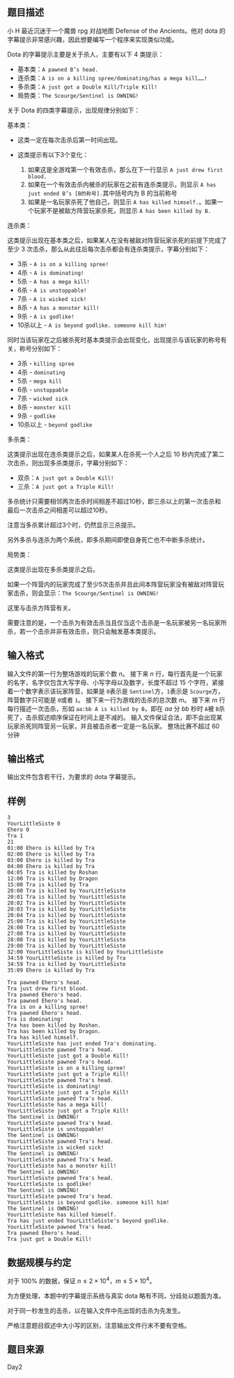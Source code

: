 ## 题目描述

小 H 最近沉迷于一个魔兽 rpg 对战地图 Defense of the Ancients。他对 dota 的字幕提示非常感兴趣，因此想要编写一个程序来实现类似功能。

Dota 的字幕提示主要是关于杀人，主要有以下 $4$ 类提示：

- 基本类：`A pawned B’s head.`
- 连杀类：`A is on a killing spree/dominating/has a mega kill……!`
- 多杀类：`A just got a Double Kill/Triple Kill!`
- 局势类：`The Scourge/Sentinel is OWNING!`

关于 Dota 的四类字幕提示，出现规律分别如下：

基本类：

- 这类一定在每次击杀后第一时间出现。
- 这类提示有以下3个变化：
  
  1. 如果这是全游戏第一个有效击杀，那么在下一行显示 `A just drew first blood.`
  2. 如果在一个有效击杀内被杀的玩家在之前有连杀类提示，则显示 `A has just ended B’s [B的称号].`其中括号内为 B 的当前称号
  3. 如果是一名玩家杀死了他自己，则显示 `A has killed himself.`。如果一个玩家不是被敌方阵营玩家杀死，则显示 `A has been killed by B.`

连杀类：

这类提示出现在基本类之后，如果某人在没有被敌对阵营玩家杀死的前提下完成了至少 $3$ 次击杀，那么从此往后每次击杀都会有连杀类提示，字幕分别如下：

* 3杀 - `A is on a killing spree!`
* 4杀 - `A is dominating!`
* 5杀 - `A has a mega kill!`
* 6杀 - `A is unstoppable!`
* 7杀 - `A is wicked sick!`
* 8杀 - `A has a monster kill!`
* 9杀 - `A is godlike!`
* 10杀以上 - `A is beyond godlike. someone kill him!`

同时当该玩家在之后被杀死时基本类提示会出现变化，出现提示与该玩家的称号有关，称号分别如下：

* 3杀 - `killing spree`
* 4杀 - `dominating`
* 5杀 - `mega kill`
* 6杀 - `unstoppable`
* 7杀 - `wicked sick`
* 8杀 - `monster kill`
* 9杀 - `godlike`
* 10杀以上 - `beyond godlike`

多杀类：

这类提示出现在连杀类提示之后，如果某人在杀死一个人之后 $10$ 秒内完成了第二次击杀，则出现多杀类提示，字幕分别如下：

* 双杀：`A just got a Double Kill!`
* 三杀：`A just got a Triple Kill!`

多杀统计只需要相邻两次击杀时间相差不超过10秒，即三杀以上的第一次击杀和最后一次击杀之间相差可以超过10秒。

注意当多杀累计超过3个时，仍然显示三杀提示。

另外多杀与连杀为两个系统，即多杀期间即使自身死亡也不中断多杀统计。

局势类：

这类提示出现在多杀类提示之后。

如果一个阵营内的玩家完成了至少5次击杀并且此间本阵营玩家没有被敌对阵营玩家击杀，则会显示：`The Scourge/Sentinel is OWNING!`

这里与击杀方阵营有关。

需要注意的是，一个击杀为有效击杀当且仅当这个击杀是一名玩家被另一名玩家所杀，若一个击杀并非有效击杀，则只会触发基本类提示。

## 输入格式

输入文件的第一行为整场游戏的玩家个数 $n$。
接下来 $n$ 行，每行首先是一个玩家的名字，名字仅包含大写字母、小写字母以及数字，长度不超过 $15$ 个字符，紧接着一个数字表示该玩家阵营，如果是 `0`表示是 `Sentinel`方，`1`表示是 `Scourge`方，阵营数字只可能是 `0`或者 `1`。
接下来一行为游戏的击杀的总次数 $m$。
接下来 $m$ 行每行描述一次击杀，形如 `aa:bb A is killed by B`，即在 $aa$ 分 $bb$ 秒时 `A`被 `B`杀死了，击杀叙述顺序保证在时间上是不减的。
输入文件保证合法，即不会出现某玩家杀死同阵营另一玩家，并且被击杀者一定是一名玩家。
整场比赛不超过 $60$ 分钟

## 输出格式

输出文件包含若干行，为要求的 dota 字幕提示。

## 样例

```input1
3
YourLittleSiste 0
Ehero 0
Tra 1
21
01:00 Ehero is killed by Tra
02:00 Ehero is killed by Tra
03:00 Ehero is killed by Tra
04:00 Ehero is killed by Tra
04:05 Tra is killed by Roshan
12:00 Tra is killed by Dragon
15:00 Tra is killed by Tra
20:00 Tra is killed by YourLittleSiste
20:01 Tra is killed by YourLittleSiste
20:02 Tra is killed by YourLittleSiste
20:03 Tra is killed by YourLittleSiste
20:04 Tra is killed by YourLittleSiste
25:00 Tra is killed by YourLittleSiste
26:00 Tra is killed by YourLittleSiste
27:00 Tra is killed by YourLittleSiste
28:00 Tra is killed by YourLittleSiste
29:00 Tra is killed by YourLittleSiste
32:00 YourLittleSiste is killed by YourLittleSiste
34:59 YourLittleSiste is killed by Tra
34:59 Tra is killed by YourLittleSiste
35:09 Ehero is killed by Tra
```

```output1
Tra pawned Ehero's head.
Tra just drew first blood.
Tra pawned Ehero's head.
Tra pawned Ehero's head.
Tra is on a killing spree!
Tra pawned Ehero's head.
Tra is dominating!
Tra has been killed by Roshan.
Tra has been killed by Dragon.
Tra has killed himself.
YourLittleSiste has just ended Tra's dominating.
YourLittleSiste pawned Tra's head.
YourLittleSiste just got a Double Kill!
YourLittleSiste pawned Tra's head.
YourLittleSiste is on a killing spree!
YourLittleSiste just got a Triple Kill!
YourLittleSiste pawned Tra's head.
YourLittleSiste is dominating!
YourLittleSiste just got a Triple Kill!
YourLittleSiste pawned Tra's head.
YourLittleSiste has a mega kill!
YourLittleSiste just got a Triple Kill!
The Sentinel is OWNING!
YourLittleSiste pawned Tra's head.
YourLittleSiste is unstoppable!
The Sentinel is OWNING!
YourLittleSiste pawned Tra's head.
YourLittleSiste is wicked sick!
The Sentinel is OWNING!
YourLittleSiste pawned Tra's head.
YourLittleSiste has a monster kill!
The Sentinel is OWNING!
YourLittleSiste pawned Tra's head.
YourLittleSiste is godlike!
The Sentinel is OWNING!
YourLittleSiste pawned Tra's head.
YourLittleSiste is beyond godlike. someone kill him!
The Sentinel is OWNING!
YourLittleSiste has killed himself.
Tra has just ended YourLittleSiste's beyond godlike.
YourLittleSiste pawned Tra's head.
Tra pawned Ehero's head.
Tra just got a Double Kill!
```

## 数据规模与约定

对于 $100\%$ 的数据，保证 $n\le 2\times 10^4$，$m\le 5\times 10^4$。

为方便处理，本题中的字幕提示系统与真实 dota 略有不同，分歧处以题面为准。

对于同一秒发生的击杀，以在输入文件中先出现的击杀为先发生。

严格注意题目叙述中大小写的区别，注意输出文件行末不要有空格。

## 题目来源

Day2

